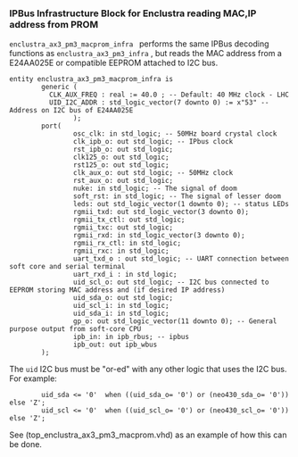 ### IPBus Infrastructure Block for Enclustra reading MAC,IP address from PROM ###

`enclustra_ax3_pm3_macprom_infra ` performs the same IPBus decoding functions as `enclustra_ax3_pm3_infra` , but reads the MAC address from a  E24AA025E or compatible EEPROM attached to I2C bus.

```
entity enclustra_ax3_pm3_macprom_infra is
        generic (
          CLK_AUX_FREQ : real := 40.0 ; -- Default: 40 MHz clock - LHC
          UID_I2C_ADDR : std_logic_vector(7 downto 0) := x"53" -- Address on I2C bus of E24AA025E
                );
        port(
                osc_clk: in std_logic; -- 50MHz board crystal clock
                clk_ipb_o: out std_logic; -- IPbus clock
                rst_ipb_o: out std_logic;
                clk125_o: out std_logic;
                rst125_o: out std_logic;
                clk_aux_o: out std_logic; -- 50MHz clock
                rst_aux_o: out std_logic;
                nuke: in std_logic; -- The signal of doom
                soft_rst: in std_logic; -- The signal of lesser doom
                leds: out std_logic_vector(1 downto 0); -- status LEDs
                rgmii_txd: out std_logic_vector(3 downto 0);
                rgmii_tx_ctl: out std_logic;
                rgmii_txc: out std_logic;
                rgmii_rxd: in std_logic_vector(3 downto 0);
                rgmii_rx_ctl: in std_logic;
                rgmii_rxc: in std_logic;
                uart_txd_o : out std_logic; -- UART connection between soft core and serial terminal
                uart_rxd_i : in std_logic;
                uid_scl_o: out std_logic; -- I2C bus connected to EEPROM storing MAC address and (if desired IP address)
                uid_sda_o: out std_logic;
                uid_scl_i: in std_logic;
                uid_sda_i: in std_logic;
                gp_o: out std_logic_vector(11 downto 0); -- General purpose output from soft-core CPU
                ipb_in: in ipb_rbus; -- ipbus
                ipb_out: out ipb_wbus
        );
```

The `uid` I2C bus must be "or-ed" with any other logic that uses the I2C bus. For example:

```
        uid_sda <= '0'  when ((uid_sda_o= '0') or (neo430_sda_o= '0')) else 'Z';
        uid_scl <= '0'  when ((uid_scl_o= '0') or (neo430_scl_o= '0')) else 'Z';

```

See (top_enclustra_ax3_pm3_macprom.vhd) as an example of how this can be done.
